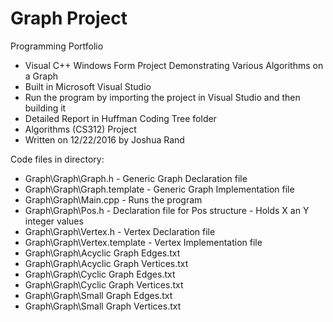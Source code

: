 # Graph Project
Programming Portfolio

- Visual C++ Windows Form Project Demonstrating Various Algorithms on a Graph
- Built in Microsoft Visual Studio
- Run the program by importing the project in Visual Studio and then building it
- Detailed Report in Huffman Coding Tree folder
- Algorithms (CS312) Project
- Written on 12/22/2016 by Joshua Rand

Code files in directory:
- Graph\Graph\Graph.h - Generic Graph Declaration file
- Graph\Graph\Graph.template - Generic Graph Implementation file
- Graph\Graph\Main.cpp - Runs the program
- Graph\Graph\Pos.h - Declaration file for Pos structure - Holds X an Y integer values
- Graph\Graph\Vertex.h - Vertex Declaration file
- Graph\Graph\Vertex.template - Vertex Implementation file
- Graph\Graph\Acyclic Graph Edges.txt
- Graph\Graph\Acyclic Graph Vertices.txt
- Graph\Graph\Cyclic Graph Edges.txt
- Graph\Graph\Cyclic Graph Vertices.txt
- Graph\Graph\Small Graph Edges.txt
- Graph\Graph\Small Graph Vertices.txt
